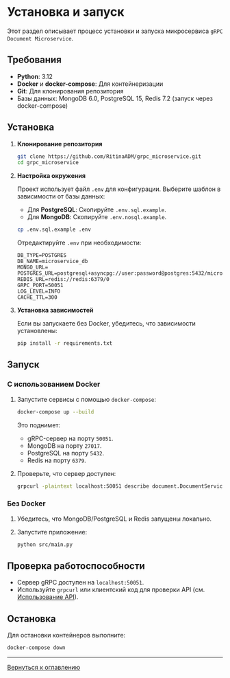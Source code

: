 
# Установка и запуск

Этот раздел описывает процесс установки и запуска микросервиса `gRPC Document Microservice`.

## Требования

- **Python**: 3.12
- **Docker** и **docker-compose**: Для контейнеризации
- **Git**: Для клонирования репозитория
- Базы данных: MongoDB 6.0, PostgreSQL 15, Redis 7.2 (запуск через docker-compose)

## Установка

1. **Клонирование репозитория**

   ```bash
   git clone https://github.com/RitinaADM/grpc_microservice.git
   cd grpc_microservice
   ```

2. **Настройка окружения**

   Проект использует файл `.env` для конфигурации. Выберите шаблон в зависимости от базы данных:

   - Для **PostgreSQL**: Скопируйте `.env.sql.example`.
   - Для **MongoDB**: Скопируйте `.env.nosql.example`.

   ```bash
   cp .env.sql.example .env
   ```

   Отредактируйте `.env` при необходимости:

   ```text
   DB_TYPE=POSTGRES
   DB_NAME=microservice_db
   MONGO_URL=
   POSTGRES_URL=postgresql+asyncpg://user:password@postgres:5432/microservice_db
   REDIS_URL=redis://redis:6379/0
   GRPC_PORT=50051
   LOG_LEVEL=INFO
   CACHE_TTL=300
   ```

3. **Установка зависимостей**

   Если вы запускаете без Docker, убедитесь, что зависимости установлены:

   ```bash
   pip install -r requirements.txt
   ```

## Запуск

### С использованием Docker

1. Запустите сервисы с помощью `docker-compose`:

   ```bash
   docker-compose up --build
   ```

   Это поднимет:
   - gRPC-сервер на порту `50051`.
   - MongoDB на порту `27017`.
   - PostgreSQL на порту `5432`.
   - Redis на порту `6379`.

2. Проверьте, что сервер доступен:

   ```bash
   grpcurl -plaintext localhost:50051 describe document.DocumentService
   ```

### Без Docker

1. Убедитесь, что MongoDB/PostgreSQL и Redis запущены локально.
2. Запустите приложение:

   ```bash
   python src/main.py
   ```

## Проверка работоспособности

- Сервер gRPC доступен на `localhost:50051`.
- Используйте `grpcurl` или клиентский код для проверки API (см. [Использование API](usage.md)).

## Остановка

Для остановки контейнеров выполните:

```bash
docker-compose down
```

---

[Вернуться к оглавлению](index.md)
```